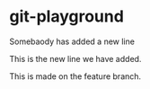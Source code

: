 # git-playground
Somebaody has added a new line 

This is the new line we have added.

This is made on the feature branch.

